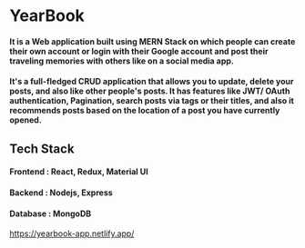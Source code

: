 # YearBook
#### It is a Web application built using MERN Stack on which people can create their own account or login with their Google account and post their traveling memories with others like on a social media app.
#### It's a full-fledged CRUD application that allows you to update, delete your posts, and also like other people's posts. It has features like JWT/ OAuth authentication, Pagination, search posts via tags or their titles, and also it recommends posts based on the location of a post you have currently opened.
## Tech Stack
#### Frontend : React, Redux, Material UI
#### Backend  : Nodejs, Express
#### Database : MongoDB
 
https://yearbook-app.netlify.app/
